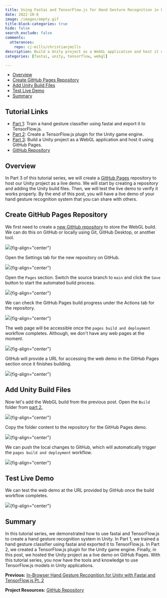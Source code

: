 ```yaml
---
title: Using Fastai and TensorFlow.js for Hand Gesture Recognition in Unity Pt. 3
date: 2022-10-6
image: /images/empty.gif
title-block-categories: true
hide: false
search_exclude: false
comments:
  utterances:
    repo: cj-mills/christianjmills
description: Build a Unity project as a WebGL application and host it using GitHub Pages.
categories: [fastai, unity, tensorflow, webgl]

---
```


* [Overview](#overview)
* [Create GitHub Pages Repository](#create-github-pages-repository)
* [Add Unity Build Files](#add-unity-build-files)
* [Test Live Demo](#test-live-demo)
* [Summary](#summary)





## Tutorial Links

- [Part 1](../part-1/): Train a hand gesture classifier using fastai and export it to TensorFlow.js.
- [Part 2](../part-2/): Create a TensorFlow.js plugin for the Unity game engine.
- [Part 3](../part-3/): Build a Unity project as a WebGL application and host it using GitHub Pages.
- [GitHub Repository](https://github.com/cj-mills/tensorflow-js-unity-tutorial)



## Overview

In Part 3 of this tutorial series, we will create a [GitHub Pages](https://pages.github.com/) repository to host our Unity project as a live demo. We will start by creating a repository and adding the Unity build files. Then, we will test the live demo to verify it works properly. By the end of this post, you will have a live demo of your hand gesture recognition system that you can share with others.




## Create GitHub Pages Repository

We first need to create a [new GitHub repository](https://github.com/new) to store the WebGL build. We can do this on GitHub or locally using Git, GitHub Desktop, or another tool. 



![](./images/github-desktop-create-new-repository.png){fig-align="center"}



Open the Settings tab for the new repository on GitHub.



![](./images/github-new-repository.png){fig-align="center"}



Open the `Pages` section. Switch the source branch to `main` and click the `Save` button to start the automated build process.



![](./images/github-pages-click-save.png){fig-align="center"}





We can check the GitHub Pages build progress under the Actions tab for the repository.



![](./images/github-pages-check-build-progress.png){fig-align="center"}





The web page will be accessible once the `pages build and deployment` workflow completes. Although, we don't have any web pages at the moment.



![](./images/github-pages-build-complete.png){fig-align="center"}



GitHub will provide a URL for accessing the web demo in the GitHub Pages section once it finishes building.



![](./images/github-pages-get-url.png){fig-align="center"}







## Add Unity Build Files

Now let's add the WebGL build from the previous post. Open the `Build` folder from [part 2.](../part-2/#test-in-browser)



![](./images/open-build-folder.png){fig-align="center"}



Copy the folder content to the repository for the GitHub Pages demo.

![](./images/copy-webgl-build-to-demo-repo.png){fig-align="center"}



We can push the local changes to GitHub, which will automatically trigger the `pages build and deployment` workflow.



![](./images/github-pages-check-webgl-build-progress.png){fig-align="center"}







## Test Live Demo

We can test the web demo at the URL provided by GitHub once the build workflow completes.

![](./images/github-pages-webgl-demo.png){fig-align="center"}








## Summary

In this tutorial series, we demonstrated how to use fastai and TensorFlow.js to create a hand gesture recognition system in Unity. In Part 1, we trained a hand gesture classifier using fastai and exported it to TensorFlow.js. In Part 2, we created a TensorFlow.js plugin for the Unity game engine. Finally, in this post, we hosted the Unity project as a live demo on GitHub Pages. With this tutorial series, you now have the tools and knowledge to use TensorFlow.js models in Unity applications.





**Previous:** [In-Browser Hand Gesture Recognition for Unity with Fastai and TensorFlow.js Pt. 2](../part-2/)

**Project Resources:** [GitHub Repository](https://github.com/cj-mills/tensorflow-js-unity-tutorial)







<!-- Cloudflare Web Analytics --><script defer src='https://static.cloudflareinsights.com/beacon.min.js' data-cf-beacon='{"token": "56b8d2f624604c4891327b3c0d9f6703"}'></script><!-- End Cloudflare Web Analytics -->